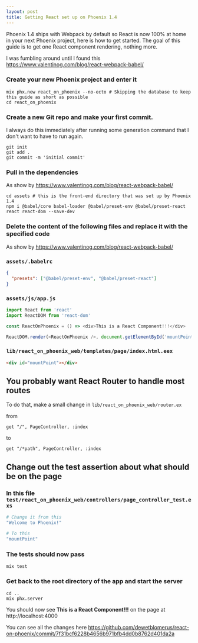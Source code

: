 ```yaml
---
layout: post
title: Getting React set up on Phoenix 1.4
---
```


Phoenix 1.4 ships with Webpack by default so React is now 100% at home in your
next Phoenix project, here is how to get started. The goal of this guide is to
get one React component rendering, nothing more.

I was fumbling around until I found this
https://www.valentinog.com/blog/react-webpack-babel/

### Create your new Phoenix project and enter it

```shell
mix phx.new react_on_phoenix --no-ecto # Skipping the database to keep this guide as short as possible
cd react_on_phoenix
```

### Create a new Git repo and make your first commit.

I always do this immediately after running some generation command that I don't
want to have to run again.

```shell
git init
git add .
git commit -m 'initial commit'
```

### Pull in the dependencies

As show by https://www.valentinog.com/blog/react-webpack-babel/

```shell
cd assets # this is the front-end directory that was set up by Phoenix 1.4
npm i @babel/core babel-loader @babel/preset-env @babel/preset-react react react-dom --save-dev
```

### Delete the content of the following files and replace it with the specified code

As show by https://www.valentinog.com/blog/react-webpack-babel/

### `assets/.babelrc`

```json
{
  "presets": ["@babel/preset-env", "@babel/preset-react"]
}
```

### `assets/js/app.js`

```js
import React from 'react'
import ReactDOM from 'react-dom'

const ReactOnPhoenix = () => <div>This is a React Component!!!</div>

ReactDOM.render(<ReactOnPhoenix />, document.getElementById('mountPoint'))
```

### `lib/react_on_phoenix_web/templates/page/index.html.eex`

```html
<div id="mountPoint"></div>
```

## You probably want React Router to handle most routes

To do that, make a small change in `lib/react_on_phoenix_web/router.ex`

from

`get "/", PageController, :index`

to

`get "/*path", PageController, :index`

## Change out the test assertion about what should be on the page

### In this file `test/react_on_phoenix_web/controllers/page_controller_test.exs`

```elixir
# Change it from this
"Welcome to Phoenix!"

# To this
"mountPoint"
```

### The tests should now pass

```shell
mix test
```

### Get back to the root directory of the app and start the server

```shell
cd ..
mix phx.server
```

You should now see **This is a React Component!!!** on the page at
http://localhost:4000

You can see all the changes here
https://github.com/dewetblomerus/react-on-phoenix/commit/7f31bcf6228b4656b971bfb4dd0b8762d401da2a
